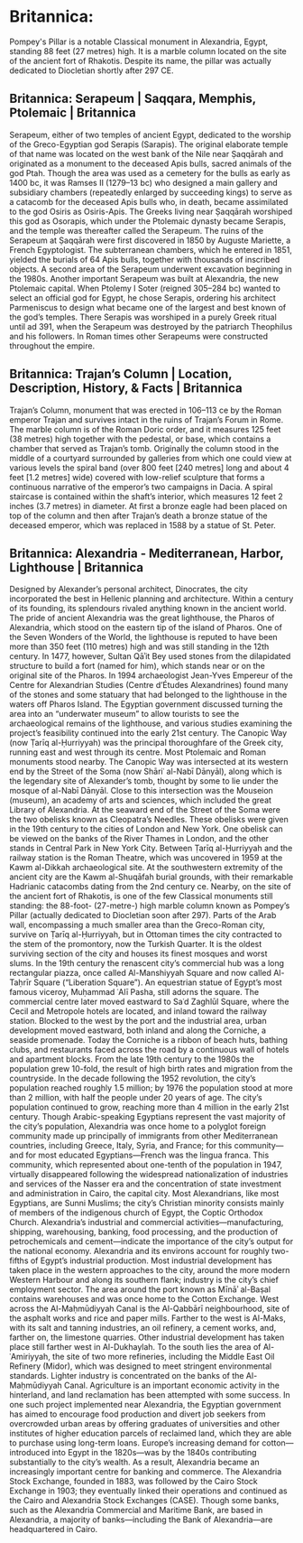 
# Britannica:
Pompey's Pillar is a notable Classical monument in Alexandria, Egypt, standing
88 feet (27 metres) high. It is a marble column located on the site of the
ancient fort of Rhakotis. Despite its name, the pillar was actually dedicated
to Diocletian shortly after 297 CE.



## Britannica: Serapeum | Saqqara, Memphis, Ptolemaic | Britannica
Serapeum,  either of two temples of ancient Egypt, dedicated to the worship of the Greco-Egyptian god Serapis (Sarapis). The original elaborate temple of that name was located on the west bank of the Nile near Ṣaqqārah and originated as a monument to the deceased Apis bulls, sacred animals of the god Ptah. Though the area was used as a cemetery for the bulls as early as 1400 bc, it was Ramses II (1279–13 bc) who designed a main gallery and subsidiary chambers (repeatedly enlarged by succeeding kings) to serve as a catacomb for the deceased Apis bulls who, in death, became assimilated to the god Osiris as Osiris-Apis. The Greeks living near Ṣaqqārah worshiped this god as Osorapis, which under the Ptolemaic dynasty became Serapis, and the temple was thereafter called the Serapeum.
The ruins of the Serapeum at Ṣaqqārah were first discovered in 1850 by Auguste Mariette, a French Egyptologist. The subterranean chambers, which he entered in 1851, yielded the burials of 64 Apis bulls, together with thousands of inscribed objects. A second area of the Serapeum underwent excavation beginning in the 1980s.
Another important Serapeum was built at Alexandria, the new Ptolemaic capital. When Ptolemy I Soter (reigned 305–284 bc) wanted to select an official god for Egypt, he chose Serapis, ordering his architect Parmeniscus to design what became one of the largest and best known of the god’s temples. There Serapis was worshiped in a purely Greek ritual until ad 391, when the Serapeum was destroyed by the patriarch Theophilus and his followers. In Roman times other Serapeums were constructed throughout the empire.

## Britannica: Trajan’s Column | Location, Description, History, & Facts | Britannica
Trajan’s Column,  monument that was erected in 106–113 ce by the Roman emperor Trajan and survives intact in the ruins of Trajan’s Forum in Rome. The marble column is of the Roman Doric order, and it measures 125 feet (38 metres) high together with the pedestal, or base, which contains a chamber that served as Trajan’s tomb.
Originally the column stood in the middle of a courtyard surrounded by galleries from which one could view at various levels the spiral band (over 800 feet [240 metres] long and about 4 feet [1.2 metres] wide) covered with low-relief sculpture that forms a continuous narrative of the emperor’s two campaigns in Dacia. A spiral staircase is contained within the shaft’s interior, which measures 12 feet 2 inches (3.7 metres) in diameter. At first a bronze eagle had been placed on top of the column and then after Trajan’s death a bronze statue of the deceased emperor, which was replaced in 1588 by a statue of St. Peter.

## Britannica: Alexandria - Mediterranean, Harbor, Lighthouse | Britannica
Designed by Alexander’s personal architect, Dinocrates, the city incorporated the best in Hellenic planning and architecture. Within a century of its founding, its splendours rivaled anything known in the ancient world. The pride of ancient Alexandria was the great lighthouse, the Pharos of Alexandria, which stood on the eastern tip of the island of Pharos. One of the Seven Wonders of the World, the lighthouse is reputed to have been more than 350 feet (110 metres) high and was still standing in the 12th century. In 1477, however, Sultan Qāʾit Bey used stones from the dilapidated structure to build a fort (named for him), which stands near or on the original site of the Pharos. In 1994 archaeologist Jean-Yves Empereur of the Centre for Alexandrian Studies (Centre d’Études Alexandrines) found many of the stones and some statuary that had belonged to the lighthouse in the waters off Pharos Island. The Egyptian government discussed turning the area into an “underwater museum” to allow tourists to see the archaeological remains of the lighthouse, and various studies examining the project’s feasibility continued into the early 21st century.
The Canopic Way (now Ṭarīq al-Ḥurriyyah) was the principal thoroughfare of the Greek city, running east and west through its centre. Most Ptolemaic and Roman monuments stood nearby. The Canopic Way was intersected at its western end by the Street of the Soma (now Shāriʿ al-Nabī Dānyāl), along which is the legendary site of Alexander’s tomb, thought by some to lie under the mosque of al-Nabī Dānyāl. Close to this intersection was the Mouseion (museum), an academy of arts and sciences, which included the great Library of Alexandria. At the seaward end of the Street of the Soma were the two obelisks known as Cleopatra’s Needles. These obelisks were given in the 19th century to the cities of London and New York. One obelisk can be viewed on the banks of the River Thames in London, and the other stands in Central Park in New York City.
Between Ṭarīq al-Ḥurriyyah and the railway station is the Roman Theatre, which was uncovered in 1959 at the Kawm al-Dikkah archaeological site. At the southwestern extremity of the ancient city are the Kawm al-Shuqāfah burial grounds, with their remarkable Hadrianic catacombs dating from the 2nd century ce. Nearby, on the site of the ancient fort of Rhakotis, is one of the few Classical monuments still standing: the 88-foot- (27-metre-) high marble column known as Pompey’s Pillar (actually dedicated to Diocletian soon after 297). Parts of the Arab wall, encompassing a much smaller area than the Greco-Roman city, survive on Ṭarīq al-Ḥurriyyah, but in Ottoman times the city contracted to the stem of the promontory, now the Turkish Quarter. It is the oldest surviving section of the city and houses its finest mosques and worst slums.
In the 19th century the renascent city’s commercial hub was a long rectangular piazza, once called Al-Manshiyyah Square and now called Al-Taḥrīr Square (“Liberation Square”). An equestrian statue of Egypt’s most famous viceroy, Muḥammad ʿAlī Pasha, still adorns the square. The commercial centre later moved eastward to Saʿd Zaghlūl Square, where the Cecil and Metropole hotels are located, and inland toward the railway station. Blocked to the west by the port and the industrial area, urban development moved eastward, both inland and along the Corniche, a seaside promenade. Today the Corniche is a ribbon of beach huts, bathing clubs, and restaurants faced across the road by a continuous wall of hotels and apartment blocks.
From the late 19th century to the 1980s the population grew 10-fold, the result of high birth rates and migration from the countryside. In the decade following the 1952 revolution, the city’s population reached roughly 1.5 million; by 1976 the population stood at more than 2 million, with half the people under 20 years of age. The city’s population continued to grow, reaching more than 4 million in the early 21st century.
Though Arabic-speaking Egyptians represent the vast majority of the city’s population, Alexandria was once home to a polyglot foreign community made up principally of immigrants from other Mediterranean countries, including Greece, Italy, Syria, and France; for this community—and for most educated Egyptians—French was the lingua franca. This community, which represented about one-tenth of the population in 1947, virtually disappeared following the widespread nationalization of industries and services of the Nasser era and the concentration of state investment and administration in Cairo, the capital city. Most Alexandrians, like most Egyptians, are Sunni Muslims; the city’s Christian minority consists mainly of members of the indigenous church of Egypt, the Coptic Orthodox Church.
Alexandria’s industrial and commercial activities—manufacturing, shipping, warehousing, banking, food processing, and the production of petrochemicals and cement—indicate the importance of the city’s output for the national economy. Alexandria and its environs account for roughly two-fifths of Egypt’s industrial production. Most industrial development has taken place in the western approaches to the city, around the more modern Western Harbour and along its southern flank; industry is the city’s chief employment sector.
The area around the port known as Mīnāʾ al-Baṣal contains warehouses and was once home to the Cotton Exchange. West across the Al-Maḥmūdiyyah Canal is the Al-Qabbārī neighbourhood, site of the asphalt works and rice and paper mills. Farther to the west is Al-Maks, with its salt and tanning industries, an oil refinery, a cement works, and, farther on, the limestone quarries. Other industrial development has taken place still farther west in Al-Dukhaylah. To the south lies the area of Al-ʿAmiriyyah, the site of two more refineries, including the Middle East Oil Refinery (Midor), which was designed to meet stringent environmental standards. Lighter industry is concentrated on the banks of the Al-Maḥmūdiyyah Canal.
Agriculture is an important economic activity in the hinterland, and land reclamation has been attempted with some success. In one such project implemented near Alexandria, the Egyptian government has aimed to encourage food production and divert job seekers from overcrowded urban areas by offering graduates of universities and other institutes of higher education parcels of reclaimed land, which they are able to purchase using long-term loans.
Europe’s increasing demand for cotton—introduced into Egypt in the 1820s—was by the 1840s contributing substantially to the city’s wealth. As a result, Alexandria became an increasingly important centre for banking and commerce. The Alexandria Stock Exchange, founded in 1883, was followed by the Cairo Stock Exchange in 1903; they eventually linked their operations and continued as the Cairo and Alexandria Stock Exchanges (CASE). Though some banks, such as the Alexandria Commercial and Maritime Bank, are based in Alexandria, a majority of banks—including the Bank of Alexandria—are headquartered in Cairo.
